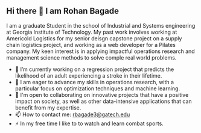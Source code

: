 ## Hi there 👋 I am Rohan Bagade

I am a graduate Student in the school of Industrial and Systems engineering at Georgia Institute of Technology. My past work involves working at Americold Logistics for my senior deisgn capstone project on a supply chain logistics project, and working as a web developer 
for a Pilates company. My keen interest is in applying impactful operations research and management science methods to solve comple real world problems.


- 🔭 I’m currently working on a regression project that predicts the likelihood of an adult experiencing a stroke in their lifetime. 
- 🧠 I am eager to advance my skills in operations research, with a particular focus on optimization techniques and machine learning.
- 🤝  I'm open to collaborating on innovative projects that have a positive impact on society, as well as other data-intensive applications that can benefit from my expertise.
- 📫 How to contact me: rbagade3@gatech.edu
- ⚡ In my free time I like to to watch and learn combat sports. 
